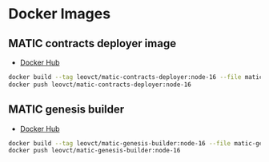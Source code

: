 # Docker Images

## MATIC contracts deployer image

- [Docker Hub](https://hub.docker.com/r/leovct/matic-contracts-deployer)

```bash
docker build --tag leovct/matic-contracts-deployer:node-16 --file matic-contracts-deployer.Dockerfile .
docker push leovct/matic-contracts-deployer:node-16
```

## MATIC genesis builder

- [Docker Hub](https://hub.docker.com/r/leovct/matic-genesis-builder)

```bash
docker build --tag leovct/matic-genesis-builder:node-16 --file matic-genesis-builder.Dockerfile .
docker push leovct/matic-genesis-builder:node-16
```
